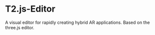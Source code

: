 # T2.js-Editor
A visual editor for rapidly creating hybrid AR applications. Based on the three.js editor.
